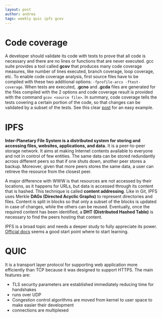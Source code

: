 ```yaml
---
layout: post
author: andrea
tags: weekly quic ipfs gcov
---
```


# Code coverage
A developer should validate its code with tests to prove that all code is necessary and there are no lines or functions that are never executed. gcc suite provides a tool called **gcov** that produces many code coverage measures, like number of lines executed, branch coverage, loop coverage, etc. To enable code coverage analysis, first source files have to be compiled with these two additional options: `-fprofile-arcs -ftest-coverage`. When tests are executed, __.gcno__ and __.gcda__ files are generated for the files compiled with the 2 options and code coverage result is provided with the command `gcov <source file>`. In summary, code coverage tells the tests covering a certain portion of the code, so that changes can be validated by a subset of the tests. See this clear [post](https://www.linuxtoday.com/blog/analyzing-code-coverage-with-gcov/) for an easy example.

# IPFS
__Inter-Planetary File System is a distributed system for storing and accessing files, websites, applications, and data.__ It is a peer-to-peer storage network. It aims at making Internet contents available to everyone and not in control of few entities. The same data can be stored redundantly across different peers so that if one shuts down, another peer stores a backup. Moreover, given that more peers stores the same data, a user can retireve the resource from the closest peer.

A major difference with WWW is that resources are not accessed by their locations, as it happens for URLs, but data is accessed through its content that is hashed. This technique is called **content addressing**. Like in Git, IPFS uses Merkle **DAGs (Directed Acyclic Graphs)** to represent directories and files. Content is split in blocks so that only a subset of the blocks is updated in case of changes, while the others can be reused. Eventually, once the required content has been identified, a **DHT (Distributed Hashed Table)** is necessary to find the peers hosting that content.

IPFS is a broad topic and needs a deeper study to fully appreciate its power. [Official docs](https://docs.ipfs.io/) seems a good start point where to start learning.

# QUIC
It is a transport layer protocol for supporting web application more efficiently than TCP because it was designed to support HTTPS. The main features are:
- TLS security parameters are established immediately reducing time for handshakes 
- runs over UDP
- Congestion control algorithms are moved from kernel to user space to make easier their development
- connections are multiplexed
